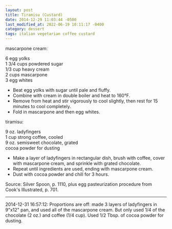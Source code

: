 ```yaml
---
layout: post
title: Tiramisu (Custard)
date: 2014-12-29 11:03:44 -0500
last_modified_at: 2022-06-19 10:11:17 -0400
category: dessert
tags: italian vegetarian coffee custard
---
```

mascarpone cream:
  
6 egg yolks  
1 3/4 cups powdered sugar  
1/3 cup heavy cream  
2 cups mascarpone  
3 egg whites  

* Beat egg yolks with sugar until pale and fluffy.
* Combine with cream in double boiler and heat to 160°F.
* Remove from heat and stir vigorously to cool slightly, then rest for 15 minutes to cool completely.
* Fold in mascarpone and then egg whites.

tiramisu:
  
9 oz. ladyfingers  
1 cup strong coffee, cooled  
9 oz. semisweet chocolate, grated  
cocoa powder for dusting  

* Make a layer of ladyfingers in rectangular dish, brush with coffee, cover with mascarpone cream, and sprinkle with grated chocolate.
* Repeat until ingredients are used, ending with mascarpone cream.
* Dust with cocoa powder and chill for 3 hours.

Source: Silver Spoon, p. 1110, plus egg pasteurization procedure from Cook's Illustrated, p. 701.  

---

2014-12-31 16:57:12: Proportions are off: made 3 layers of ladyfingers in 9"x12" pan,
and used all of the mascarpone cream.  But only used 1/4 of the chocolate (2 oz.)
and coffee (1/4 cup). Used 1/2 Tbsp. of cocoa powder for dusting.
